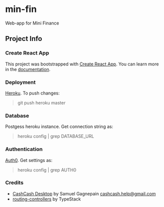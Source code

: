 # min-fin

Web-app for Mini Finance

## Project Info

### Create React App

This project was bootstrapped with [Create React App][1]. You can learn more in the [documentation](2 'Create React App documentation').

### Deployment

[Heroku][3]. To push changes:

> git push heroku master

### Database

Postgess heroku instance. Get connection string as:

> heroku config | grep DATABASE_URL

### Authentication

[Auth0][4]. Get settings as:

> heroku config | grep AUTH0

### Credits

- [CashCash Desktop](https://github.com/Winbee/cashcash-desktop) by Samuel Gagnepain <cashcash.help@gmail.com>
- [routing-controllers](https://github.com/typestack/routing-controllers) by TypeStack

[1]: https://github.com/facebook/create-react-app
[2]: https://facebook.github.io/create-react-app/docs/getting-started
[3]: https://www.heroku.com/
[4]: https://auth0.com/
